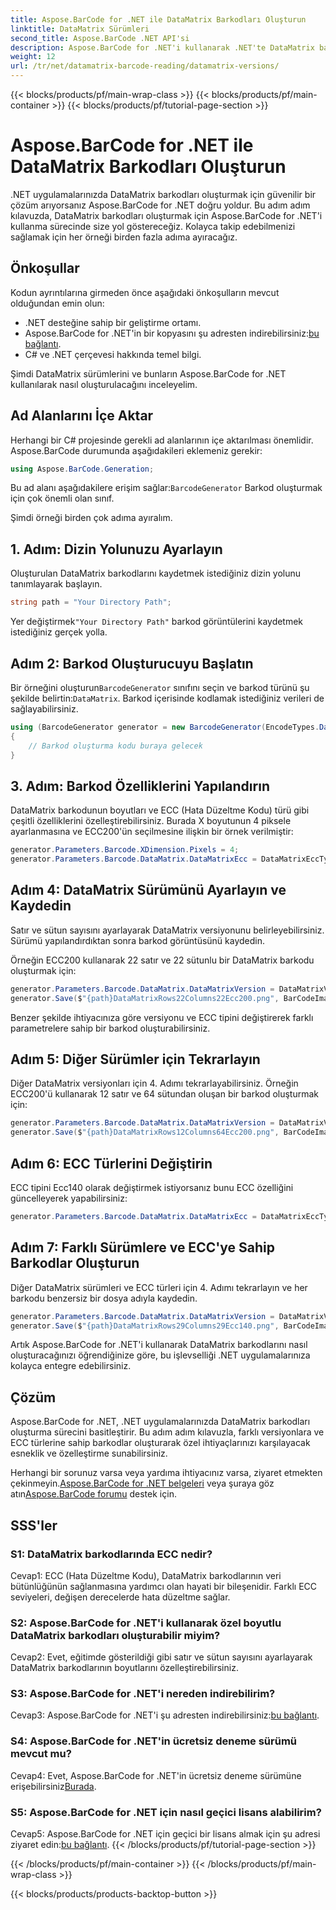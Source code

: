 ```yaml
---
title: Aspose.BarCode for .NET ile DataMatrix Barkodları Oluşturun
linktitle: DataMatrix Sürümleri
second_title: Aspose.BarCode .NET API'si
description: Aspose.BarCode for .NET'i kullanarak .NET'te DataMatrix barkodlarını nasıl oluşturacağınızı öğrenin. Özel boyutlar, ECC desteği ve daha fazlası.
weight: 12
url: /tr/net/datamatrix-barcode-reading/datamatrix-versions/
---
```


{{< blocks/products/pf/main-wrap-class >}}
{{< blocks/products/pf/main-container >}}
{{< blocks/products/pf/tutorial-page-section >}}

# Aspose.BarCode for .NET ile DataMatrix Barkodları Oluşturun

.NET uygulamalarınızda DataMatrix barkodları oluşturmak için güvenilir bir çözüm arıyorsanız Aspose.BarCode for .NET doğru yoldur. Bu adım adım kılavuzda, DataMatrix barkodları oluşturmak için Aspose.BarCode for .NET'i kullanma sürecinde size yol göstereceğiz. Kolayca takip edebilmenizi sağlamak için her örneği birden fazla adıma ayıracağız.

## Önkoşullar

Kodun ayrıntılarına girmeden önce aşağıdaki önkoşulların mevcut olduğundan emin olun:
- .NET desteğine sahip bir geliştirme ortamı.
-  Aspose.BarCode for .NET'in bir kopyasını şu adresten indirebilirsiniz:[bu bağlantı](https://releases.aspose.com/barcode/net/).
- C# ve .NET çerçevesi hakkında temel bilgi.

Şimdi DataMatrix sürümlerini ve bunların Aspose.BarCode for .NET kullanılarak nasıl oluşturulacağını inceleyelim.

## Ad Alanlarını İçe Aktar

Herhangi bir C# projesinde gerekli ad alanlarının içe aktarılması önemlidir. Aspose.BarCode durumunda aşağıdakileri eklemeniz gerekir:

```csharp
using Aspose.BarCode.Generation;
```

 Bu ad alanı aşağıdakilere erişim sağlar:`BarcodeGenerator` Barkod oluşturmak için çok önemli olan sınıf.

Şimdi örneği birden çok adıma ayıralım.

## 1. Adım: Dizin Yolunuzu Ayarlayın

Oluşturulan DataMatrix barkodlarını kaydetmek istediğiniz dizin yolunu tanımlayarak başlayın.

```csharp
string path = "Your Directory Path";
```

 Yer değiştirmek`"Your Directory Path"` barkod görüntülerini kaydetmek istediğiniz gerçek yolla.

## Adım 2: Barkod Oluşturucuyu Başlatın

 Bir örneğini oluşturun`BarcodeGenerator` sınıfını seçin ve barkod türünü şu şekilde belirtin:`DataMatrix`. Barkod içerisinde kodlamak istediğiniz verileri de sağlayabilirsiniz.

```csharp
using (BarcodeGenerator generator = new BarcodeGenerator(EncodeTypes.DataMatrix, "Åspóse.Barcóde©"))
{
    // Barkod oluşturma kodu buraya gelecek
}
```

## 3. Adım: Barkod Özelliklerini Yapılandırın

DataMatrix barkodunun boyutları ve ECC (Hata Düzeltme Kodu) türü gibi çeşitli özelliklerini özelleştirebilirsiniz. Burada X boyutunun 4 piksele ayarlanmasına ve ECC200'ün seçilmesine ilişkin bir örnek verilmiştir:

```csharp
generator.Parameters.Barcode.XDimension.Pixels = 4;
generator.Parameters.Barcode.DataMatrix.DataMatrixEcc = DataMatrixEccType.Ecc200;
```

## Adım 4: DataMatrix Sürümünü Ayarlayın ve Kaydedin

Satır ve sütun sayısını ayarlayarak DataMatrix versiyonunu belirleyebilirsiniz. Sürümü yapılandırdıktan sonra barkod görüntüsünü kaydedin.

Örneğin ECC200 kullanarak 22 satır ve 22 sütunlu bir DataMatrix barkodu oluşturmak için:

```csharp
generator.Parameters.Barcode.DataMatrix.DataMatrixVersion = DataMatrixVersion.ECC200_22x22;
generator.Save($"{path}DataMatrixRows22Columns22Ecc200.png", BarCodeImageFormat.Png);
```

Benzer şekilde ihtiyacınıza göre versiyonu ve ECC tipini değiştirerek farklı parametrelere sahip bir barkod oluşturabilirsiniz.

## Adım 5: Diğer Sürümler için Tekrarlayın

Diğer DataMatrix versiyonları için 4. Adımı tekrarlayabilirsiniz. Örneğin ECC200'ü kullanarak 12 satır ve 64 sütundan oluşan bir barkod oluşturmak için:

```csharp
generator.Parameters.Barcode.DataMatrix.DataMatrixVersion = DataMatrixVersion.DMRE_12x64;
generator.Save($"{path}DataMatrixRows12Columns64Ecc200.png", BarCodeImageFormat.Png);
```

## Adım 6: ECC Türlerini Değiştirin

ECC tipini Ecc140 olarak değiştirmek istiyorsanız bunu ECC özelliğini güncelleyerek yapabilirsiniz:

```csharp
generator.Parameters.Barcode.DataMatrix.DataMatrixEcc = DataMatrixEccType.Ecc140;
```

## Adım 7: Farklı Sürümlere ve ECC'ye Sahip Barkodlar Oluşturun

Diğer DataMatrix sürümleri ve ECC türleri için 4. Adımı tekrarlayın ve her barkodu benzersiz bir dosya adıyla kaydedin.

```csharp
generator.Parameters.Barcode.DataMatrix.DataMatrixVersion = DataMatrixVersion.ECC000_140_29x29;
generator.Save($"{path}DataMatrixRows29Columns29Ecc140.png", BarCodeImageFormat.Png);
```

Artık Aspose.BarCode for .NET'i kullanarak DataMatrix barkodlarını nasıl oluşturacağınızı öğrendiğinize göre, bu işlevselliği .NET uygulamalarınıza kolayca entegre edebilirsiniz.

## Çözüm

Aspose.BarCode for .NET, .NET uygulamalarınızda DataMatrix barkodları oluşturma sürecini basitleştirir. Bu adım adım kılavuzla, farklı versiyonlara ve ECC türlerine sahip barkodlar oluşturarak özel ihtiyaçlarınızı karşılayacak esneklik ve özelleştirme sunabilirsiniz.

 Herhangi bir sorunuz varsa veya yardıma ihtiyacınız varsa, ziyaret etmekten çekinmeyin.[Aspose.BarCode for .NET belgeleri](https://reference.aspose.com/barcode/net/) veya şuraya göz atın[Aspose.BarCode forumu](https://forum.aspose.com/c/barcode/13) destek için.

## SSS'ler

### S1: DataMatrix barkodlarında ECC nedir?

Cevap1: ECC (Hata Düzeltme Kodu), DataMatrix barkodlarının veri bütünlüğünün sağlanmasına yardımcı olan hayati bir bileşenidir. Farklı ECC seviyeleri, değişen derecelerde hata düzeltme sağlar.

### S2: Aspose.BarCode for .NET'i kullanarak özel boyutlu DataMatrix barkodları oluşturabilir miyim?

Cevap2: Evet, eğitimde gösterildiği gibi satır ve sütun sayısını ayarlayarak DataMatrix barkodlarının boyutlarını özelleştirebilirsiniz.

### S3: Aspose.BarCode for .NET'i nereden indirebilirim?

 Cevap3: Aspose.BarCode for .NET'i şu adresten indirebilirsiniz:[bu bağlantı](https://releases.aspose.com/barcode/net/).

### S4: Aspose.BarCode for .NET'in ücretsiz deneme sürümü mevcut mu?

 Cevap4: Evet, Aspose.BarCode for .NET'in ücretsiz deneme sürümüne erişebilirsiniz[Burada](https://releases.aspose.com/).

### S5: Aspose.BarCode for .NET için nasıl geçici lisans alabilirim?

 Cevap5: Aspose.BarCode for .NET için geçici bir lisans almak için şu adresi ziyaret edin:[bu bağlantı](https://purchase.aspose.com/temporary-license/).
{{< /blocks/products/pf/tutorial-page-section >}}

{{< /blocks/products/pf/main-container >}}
{{< /blocks/products/pf/main-wrap-class >}}

{{< blocks/products/products-backtop-button >}}
